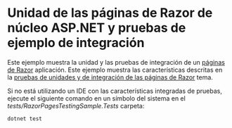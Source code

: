 # <a name="aspnet-core-razor-pages-unit-and-integration-testing-sample"></a>Unidad de las páginas de Razor de núcleo ASP.NET y pruebas de ejemplo de integración

Este ejemplo muestra la unidad y las pruebas de integración de un [páginas de Razor](https://docs.microsoft.com/aspnet/core/mvc/razor-pages) aplicación. Este ejemplo muestra las características descritas en la [pruebas de unidades y de integración de las páginas de Razor](https://docs.microsoft.com/aspnet/core/testing/razor-pages-testing) tema.

Si no está utilizando un IDE con las características integradas de pruebas, ejecute el siguiente comando en un símbolo del sistema en el *tests/RazorPagesTestingSample.Tests* carpeta:

```console
dotnet test
```
